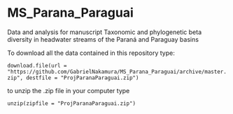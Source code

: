 # MS_Parana_Paraguai
Data and analysis for manuscript Taxonomic and phylogenetic beta diversity in headwater streams of the Paraná and Paraguay basins

To download all the data contained in this repository type:

`download.file(url = "https://github.com/GabrielNakamura/MS_Parana_Paraguai/archive/master.zip", destfile = "ProjParanaParaguai.zip")`

to unzip the .zip file in your computer type

`unzip(zipfile = "ProjParanaParaguai.zip")`

